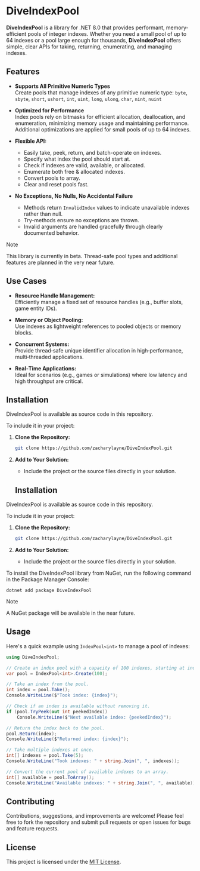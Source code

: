 ﻿# DiveIndexPool

**DiveIndexPool** is a library for .NET 8.0 that provides performant, memory-efficient pools of integer indexes. Whether you need a small pool of up to 64 indexes or a pool large enough for thousands, **DiveIndexPool** offers simple, clear APIs for taking, returning, enumerating, and managing indexes.

## Features

* **Supports All Primitive Numeric Types**<br/>
  Create pools that manage indexes of any primitive numeric type: `byte`, `sbyte`, `short`, `ushort`, `int`, `uint`, `long`, `ulong`, `char`, `nint`, `nuint`

* **Optimized for Performance**<br/>
  Index pools rely on bitmasks for efficient allocation, deallocation, and enumeration, minimizing memory usage and maintaining performance. Additional optimizations are applied for small pools of up to 64 indexes.

* **Flexible API:**<br/>
  * Easily take, peek, return, and batch-operate on indexes.
  * Specify what index the pool should start at.
  * Check if indexes are valid, available, or allocated.
  * Enumerate both free & allocated indexes.
  * Convert pools to array.
  * Clear and reset pools fast.

* **No Exceptions, No Nulls, No Accidental Failure**<br/>
  * Methods return `InvalidIndex` values to indicate unavailable indexes rather than null.
  * Try-methods ensure no exceptions are thrown.
  * Invalid arguments are handled gracefully through clearly documented behavior.

> [!NOTE]  
> This library is currently in beta. Thread-safe pool types and additional features are planned in the very near future.

## Use Cases

- **Resource Handle Management:**  
  Efficiently manage a fixed set of resource handles (e.g., buffer slots, game entity IDs).

- **Memory or Object Pooling:**  
  Use indexes as lightweight references to pooled objects or memory blocks.

- **Concurrent Systems:**  
  Provide thread‑safe unique identifier allocation in high‑performance, multi‑threaded applications.

- **Real‑Time Applications:**  
  Ideal for scenarios (e.g., games or simulations) where low latency and high throughput are critical.

## Installation

DiveIndexPool is available as source code in this repository.

To include it in your project:

1. **Clone the Repository:**
   ```bash
   git clone https://github.com/zacharylayne/DiveIndexPool.git
   ```

1. **Add to Your Solution:**
   - Include the project or the source files directly in your solution.
  
   ## Installation

DiveIndexPool is available as source code in this repository.

To include it in your project:

1. **Clone the Repository:**
   ```bash
   git clone https://github.com/zacharylayne/DiveIndexPool.git
   ```

1. **Add to Your Solution:**
   * Include the project or the source files directly in your solution.

To install the DiveIndexPool library from NuGet, run the following command in the Package Manager Console:

```
dotnet add package DiveIndexPool
```

> [!NOTE]
> A NuGet package will be available in the near future.

## Usage

Here's a quick example using `IndexPool<int>` to manage a pool of indexes:

```csharp
using DiveIndexPool;

// Create an index pool with a capacity of 100 indexes, starting at index 0.
var pool = IndexPool<int>.Create(100);

// Take an index from the pool.
int index = pool.Take();
Console.WriteLine($"Took index: {index}");

// Check if an index is available without removing it.
if (pool.TryPeek(out int peekedIndex))
    Console.WriteLine($"Next available index: {peekedIndex}");

// Return the index back to the pool.
pool.Return(index);
Console.WriteLine($"Returned index: {index}");

// Take multiple indexes at once.
int[] indexes = pool.Take(5);
Console.WriteLine("Took indexes: " + string.Join(", ", indexes));

// Convert the current pool of available indexes to an array.
int[] available = pool.ToArray();
Console.WriteLine("Available indexes: " + string.Join(", ", available));
```

## Contributing

Contributions, suggestions, and improvements are welcome! Please feel free to fork the repository and submit pull requests or open issues for bugs and feature requests.

## License

This project is licensed under the [MIT License](https://www.github.com/zacharylayne/diveindexpool/blob/master/license.txt).
